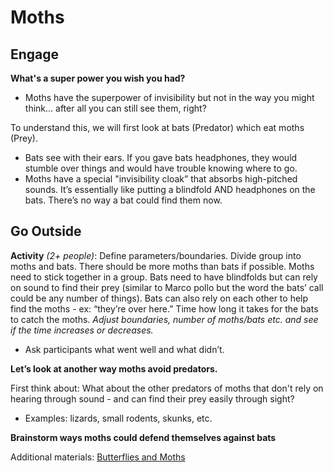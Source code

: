 # Moths


## Engage
**What's a super power you wish you had?**

- Moths have the superpower of invisibility but not in the way you might think... after all you can still see them, right?

To understand this, we will first look at bats (Predator) which eat moths (Prey). 
- Bats see with their ears. If you gave bats headphones, they would stumble over things and would have trouble knowing where to go. 
- Moths have a special "invisibility cloak” that absorbs high-pitched sounds. It’s essentially like putting a blindfold AND headphones on the bats. There’s no way a bat could find them now.

## Go Outside
**Activity** *(2+ people)*: 
Define parameters/boundaries. Divide group into moths and bats. There should be more moths than bats if possible. Moths need to stick together in a group. Bats need to have blindfolds but can rely on sound to find their prey (similar to Marco pollo but the word the bats’ call could be any number of things). Bats can also rely on each other to help find the moths  - ex: “they’re over here.” Time how long it takes for the bats to catch the moths. 
 *Adjust boundaries, number of moths/bats etc. and see if the time increases or decreases.*

- Ask participants what went well and what didn’t.

**Let’s look at another way moths avoid predators.** 

First think about: What about the other predators of moths that don't rely on hearing through sound - and can find their prey easily through sight?
- Examples: lizards, small rodents, skunks, etc. 

**Brainstorm ways moths could defend themselves against bats**







Additional materials:
[Butterflies and Moths](https://www.butterfliesandmoths.org/category/region/united-states/nebraska)